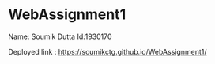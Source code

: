 # WebAssignment1
Name: Soumik Dutta
Id:1930170

Deployed link : https://soumikctg.github.io/WebAssignment1/ 

